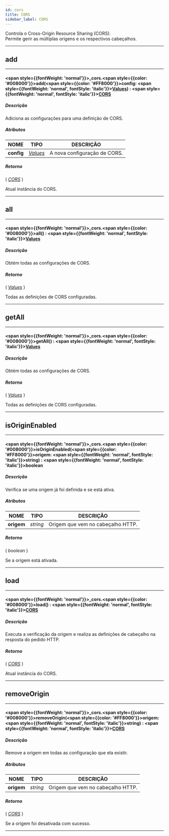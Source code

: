 ```yaml
---
id: cors
title: CORS
sidebar_label: CORS
---
```


Controla o Cross-Origin Resource Sharing (CORS).<br/>
Permite gerir as múltiplas origens e os respectivos cabeçalhos.

---

## add

---

#### <span style={{fontWeight: 'normal'}}>_cors</span>.<span style={{color: '#008000'}}>add</span>(<span style={{color: '#FF8000'}}>config</span>: <span style={{fontWeight: 'normal', fontStyle: 'italic'}}>[Values](/docs/library/objects/Values)</span>) : <span style={{fontWeight: 'normal', fontStyle: 'italic'}}>[CORS](/docs/library/resources/cors)</span>
##### Descrição

Adiciona as configurações para uma definição de CORS.

##### Atributos

| NOME | TIPO | DESCRIÇÃO |
|---|---|---|
| **config** | _[Values](/docs/library/objects/Values)_ | A nova configuração de CORS. |

##### Retorno

( _[CORS](/docs/library/resources/cors)_ )

Atual instância do CORS.

---

## all

---

#### <span style={{fontWeight: 'normal'}}>_cors</span>.<span style={{color: '#008000'}}>all</span>() : <span style={{fontWeight: 'normal', fontStyle: 'italic'}}>[Values](/docs/library/objects/Values)</span>
##### Descrição

Obtém todas as configurações de CORS.

##### Retorno

( _[Values](/docs/library/objects/Values)_ )

Todas as definições de CORS configuradas.

---

## getAll

---

#### <span style={{fontWeight: 'normal'}}>_cors</span>.<span style={{color: '#008000'}}>getAll</span>() : <span style={{fontWeight: 'normal', fontStyle: 'italic'}}>[Values](/docs/library/objects/Values)</span>
##### Descrição

Obtém todas as configurações de CORS.

##### Retorno

( _[Values](/docs/library/objects/Values)_ )

Todas as definições de CORS configuradas.

---

## isOriginEnabled

---

#### <span style={{fontWeight: 'normal'}}>_cors</span>.<span style={{color: '#008000'}}>isOriginEnabled</span>(<span style={{color: '#FF8000'}}>origem</span>: <span style={{fontWeight: 'normal', fontStyle: 'italic'}}>string</span>) : <span style={{fontWeight: 'normal', fontStyle: 'italic'}}>boolean</span>
##### Descrição

Verifica se uma origem já foi definida e se está ativa.

##### Atributos

| NOME | TIPO | DESCRIÇÃO |
|---|---|---|
| **origem** | _string_ | Origem que vem no cabeçalho HTTP. |

##### Retorno

( _boolean_ )

Se a origem está ativada.

---

## load

---

#### <span style={{fontWeight: 'normal'}}>_cors</span>.<span style={{color: '#008000'}}>load</span>() : <span style={{fontWeight: 'normal', fontStyle: 'italic'}}>[CORS](/docs/library/resources/cors)</span>
##### Descrição

Executa a verificação da origem e realiza as definições de cabeçalho na resposta do pedido HTTP.

##### Retorno

( _[CORS](/docs/library/resources/cors)_ )

Atual instância do CORS.

---

## removeOrigin

---

#### <span style={{fontWeight: 'normal'}}>_cors</span>.<span style={{color: '#008000'}}>removeOrigin</span>(<span style={{color: '#FF8000'}}>origem</span>: <span style={{fontWeight: 'normal', fontStyle: 'italic'}}>string</span>) : <span style={{fontWeight: 'normal', fontStyle: 'italic'}}>[CORS](/docs/library/resources/cors)</span>
##### Descrição

Remove a origem em todas as configuração que ela existir.

##### Atributos

| NOME | TIPO | DESCRIÇÃO |
|---|---|---|
| **origem** | _string_ | Origem que vem no cabeçalho HTTP. |

##### Retorno

( _[CORS](/docs/library/resources/cors)_ )

Se a origem foi desativada com sucesso.

---

